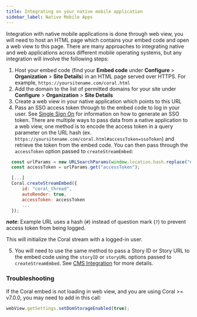 ```yaml
---
title: Integrating on your native mobile application
sidebar_label: Native Mobile Apps
---
```


Integration with native mobile applications is done through web view, you will need to host an HTML page which contains your embed code and open a web view to this page. There are many approaches to integrating native and web applications across different mobile operating systems, but any integration will involve the following steps:

1. Host your embed code (find your **Embed code** under **Configure** > **Organization** > **Site Details**) in an HTML page served over HTTPS. For example, `https://yoursitename.com/coral.html`
2. Add the domain to the list of permitted domains for your site under **Configure** > **Organization** > **Site Details**
3. Create a web view in your native application which points to this URL
4. Pass an SSO access token through to the embed code to log in your user. See [Single Sign On](/sso) for information on how to generate an SSO token. There are multiple ways to pass data from a native application to a web view, one method is to encode the access token in a query parameter on the URL hash (ex. `https://yoursitename.com/coral.html#accessToken=ssoToken`) and retrieve the token from the embed code. You can then pass through the `accessToken` option passed to `createStreamEmbed`:

```js
  const urlParams = new URLSearchParams(window.location.hash.replace("#", "?"));
  const accessToken = urlParams.get("accessToken");

  [...]
  Coral.createStreamEmbed({
      id: "coral_thread",
      autoRender: true,
      accessToken: accessToken
      ...
  });

```

**_note_**: Example URL uses a hash (`#`) instead of question mark (`?`) to prevent access token from being logged.

This will initialize the Coral stream with a logged-in user.

5. You will need to use the same method to pass a Story ID or Story URL to the embed code using the `storyID` or `storyURL` options passed to `createStreamEmbed`. See [CMS Integration](/cms) for more details.

### Troubleshooting

If the Coral embed is not loading in web view, and you are using Coral >= v7.0.0, you may need to add in this call:

```js
webView.getSettings.setDomStorageEnabled(true);
```
